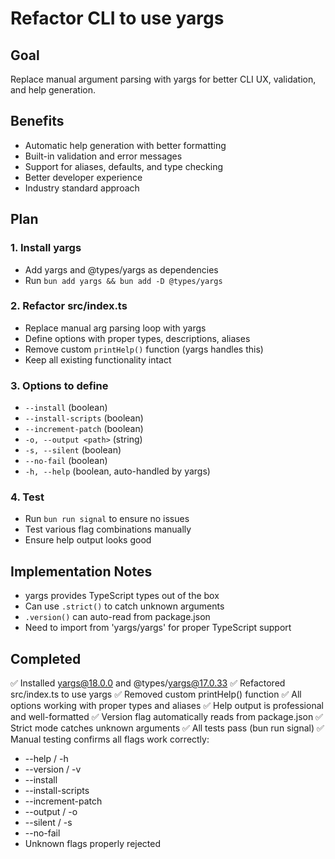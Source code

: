 # Refactor CLI to use yargs

## Goal

Replace manual argument parsing with yargs for better CLI UX, validation, and help generation.

## Benefits

- Automatic help generation with better formatting
- Built-in validation and error messages
- Support for aliases, defaults, and type checking
- Better developer experience
- Industry standard approach

## Plan

### 1. Install yargs

- Add yargs and @types/yargs as dependencies
- Run `bun add yargs && bun add -D @types/yargs`

### 2. Refactor src/index.ts

- Replace manual arg parsing loop with yargs
- Define options with proper types, descriptions, aliases
- Remove custom `printHelp()` function (yargs handles this)
- Keep all existing functionality intact

### 3. Options to define

- `--install` (boolean)
- `--install-scripts` (boolean)
- `--increment-patch` (boolean)
- `-o, --output <path>` (string)
- `-s, --silent` (boolean)
- `--no-fail` (boolean)
- `-h, --help` (boolean, auto-handled by yargs)

### 4. Test

- Run `bun run signal` to ensure no issues
- Test various flag combinations manually
- Ensure help output looks good

## Implementation Notes

- yargs provides TypeScript types out of the box
- Can use `.strict()` to catch unknown arguments
- `.version()` can auto-read from package.json
- Need to import from 'yargs/yargs' for proper TypeScript support

## Completed

✅ Installed yargs@18.0.0 and @types/yargs@17.0.33
✅ Refactored src/index.ts to use yargs
✅ Removed custom printHelp() function
✅ All options working with proper types and aliases
✅ Help output is professional and well-formatted
✅ Version flag automatically reads from package.json
✅ Strict mode catches unknown arguments
✅ All tests pass (bun run signal)
✅ Manual testing confirms all flags work correctly:

- --help / -h
- --version / -v
- --install
- --install-scripts
- --increment-patch
- --output / -o
- --silent / -s
- --no-fail
- Unknown flags properly rejected
